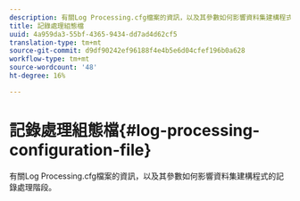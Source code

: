 ```yaml
---
description: 有關Log Processing.cfg檔案的資訊，以及其參數如何影響資料集建構程式的記錄處理階段。
title: 記錄處理組態檔
uuid: 4a959da3-55bf-4365-9434-dd7ad4d62cf5
translation-type: tm+mt
source-git-commit: d9df90242ef96188f4e4b5e6d04cfef196b0a628
workflow-type: tm+mt
source-wordcount: '48'
ht-degree: 16%

---
```



# 記錄處理組態檔{#log-processing-configuration-file}

有關Log Processing.cfg檔案的資訊，以及其參數如何影響資料集建構程式的記錄處理階段。

